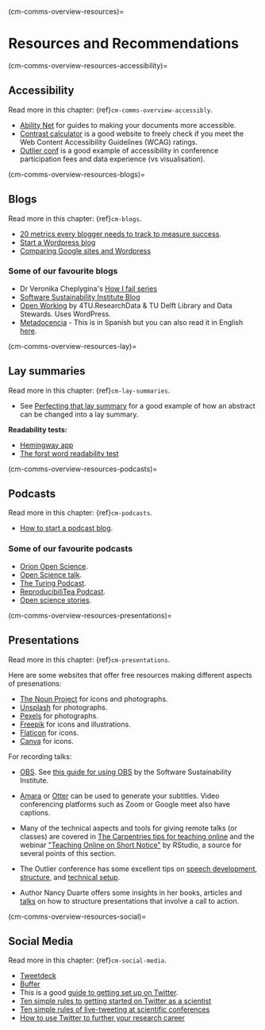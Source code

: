 (cm-comms-overview-resources)=
# Resources and Recommendations

(cm-comms-overview-resources-accessibility)=
## Accessibility

Read more in this chapter: {ref}`cm-comms-overview-accessibly`.

* [Ability Net](https://abilitynet.org.uk/) for guides to making your documents more accessible.
* [Contrast calculator](https://contrastchecker.com/) is a good website to freely check if you meet the Web Content Accessibility Guidelines (WCAG) ratings.
* [Outlier conf](https://www.outlierconf.com/) is a good example of accessibility in conference participation fees and data experience (vs visualisation).

(cm-comms-overview-resources-blogs)=
## Blogs

Read more in this chapter: {ref}`cm-blogs`.

* [20 metrics every blogger needs to track to measure success](https://www.dreamhost.com/blog/metrics-every-blogger-needs-to-track/).
* [Start a Wordpress blog](https://www.podcastinsights.com/start-a-wordpress-blog/)
* [Comparing Google sites and Wordpress](https://superbwebsitebuilders.com/google-sites-vs-wordpress)

### Some of our favourite blogs
* Dr Veronika Cheplygina's [How I fail series](https://veronikach.com/failure/)
* [Software Sustainability Institute Blog](https://www.software.ac.uk/blog)
* [Open Working](https://openworking.wordpress.com/) by 4TU.ResearchData & TU Delft Library and Data Stewards. Uses WordPress.
* [Metadocencia](https://metadocencia.netlify.app/post/) - This is in Spanish but you can also read it in English [here](https://metadocencia.netlify.app/en/post/).

(cm-comms-overview-resources-lay)=
## Lay summaries

Read more in this chapter: {ref}`cm-lay-summaries`.

* See  [Perfecting that lay summary](https://bitesizebio.com/10871/perfecting-that-lay-summary/) for a good example of how an abstract can be changed into a lay summary.

**Readability tests:**
* [Hemingway app](http://www.hemingwayapp.com/)
* [The forst word readability test](http://thefirstword.co.uk/readabilitytest/)


(cm-comms-overview-resources-podcasts)=
## Podcasts

Read more in this chapter: {ref}`cm-podcasts`.

* [How to start a podcast blog](https://www.podcastinsights.com/start-a-podcast/?gclid=CjwKCAiA9vOABhBfEiwATCi7GNV7zJl0tHaVkW-7DCjVdAwGa4q0vbaXB44xsSBHp7YBO8K6pH0syBoCVtUQAvD_BwE).

### Some of our favourite podcasts
* [Orion Open Science](https://www.orion-openscience.eu/publications/training-materials/201902/podcasts).
* [Open Science talk](https://soundcloud.com/opensciencetalk).
* [The Turing Podcast](https://www.turing.ac.uk/news/turing-podcast).
* [ReproducibiliTea Podcast](https://soundcloud.com/reproducibilitea).
* [Open science stories](https://podcasts.apple.com/gb/podcast/open-science-stories/id1547403532).

(cm-comms-overview-resources-presentations)=
## Presentations

Read more in this chapter: {ref}`cm-presentations`.

Here are some websites that offer free resources making different aspects of presenations:

* [The Noun Project](https://thenounproject.com) for icons and photographs.
* [Unsplash](https://unsplash.com) for photographs.
* [Pexels](https://www.pexels.com) for photographs.
* [Freepik](https://www.freepik.com/free-photos-vectors/english) for icons and illustrations.
* [Flaticon](https://www.flaticon.com/free-icons/english) for icons.
* [Canva](https://www.canva.com) for icons.

For recording talks:
* [OBS](https://obsproject.com).
See [this guide for using OBS](https://software.ac.uk/fellowship-programme/2019/application-video-guide) by the Software Sustainability Institute.
* [Amara](https://amara.org) or [Otter](https://otter.ai/) can be used to generate your subtitles. 
Video conferencing platforms such as Zoom or Google meet also have captions.

* Many of the technical aspects and tools for giving remote talks (or classes) are covered in [The Carpentries tips for teaching online](https://carpentries.org/blog/2020/03/tips-for-teaching-online/) and the webinar ["Teaching Online on Short Notice"](https://rstd.io/teach-online-2020) by RStudio, a source for several points of this section.

* The Outlier conference has some excellent tips on [speech development](https://docs.google.com/presentation/d/1VltGZmwfFcqwJ_pMwNx-ECfhgtl0dhxYC99qM5xnV-U/), [structure](https://docs.google.com/presentation/d/1XyFdpqjlvXd_8kIl3dJFHhGTcywX0tayQtHXXYUi9DQ/), and [technical setup](https://https://docs.google.com/presentation/d/1ZLrVBs5Zt9_DDu2TYUN3CzsEr1WiMXbwj-AP5m9Rbhc/).

* Author Nancy Duarte offers some insights in her books, articles and [talks](https://www.ted.com/talks/nancy_duarte_the_secret_structure_of_great_talks) on how to structure presentations that involve a call to action.

(cm-comms-overview-resources-social)=
## Social Media

Read more in this chapter: {ref}`cm-social-media`.

* [Tweetdeck](https://tweetdeck.twitter.com/)
* [Buffer](https://buffer.com/)
* This is a good [guide to getting set up on Twitter](https://www.wired.com/story/how-to-setup-twitter-search-hashtag-and-login-help/).
* [Ten simple rules to getting started on Twitter as a scientist](https://journals.plos.org/ploscompbiol/article?id=10.1371/journal.pcbi.1007513)
* [Ten simple rules of live-tweeting at scientific conferences](https://journals.plos.org/ploscompbiol/article?id=10.1371/journal.pcbi.1003789)
* [How to use Twitter to further your research career](https://www.nature.com/articles/d41586-019-00535-w)
